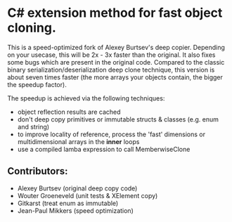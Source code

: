 # C# extension method for fast object cloning.

This is a speed-optimized fork of Alexey Burtsev's deep copier. Depending on your usecase, this will be 2x - 3x faster than the original. It also fixes some bugs which are present in the original code. Compared to the classic binary serialization/deserialization deep clone technique, this version is about seven times faster (the more arrays your objects contain, the bigger the speedup factor).

The speedup is achieved via the following techniques:

- object reflection results are cached
- don't deep copy primitives or immutable structs & classes (e.g. enum and string)
- to improve locality of reference, process the 'fast' dimensions or multidimensional arrays in the __inner__ loops
- use a compiled lamba expression to call MemberwiseClone

## Contributors:
- Alexey Burtsev (original deep copy code)
- Wouter Groeneveld (unit tests & XElement copy)
- Gitkarst (treat enum as immutable)
- Jean-Paul Mikkers (speed optimization)
